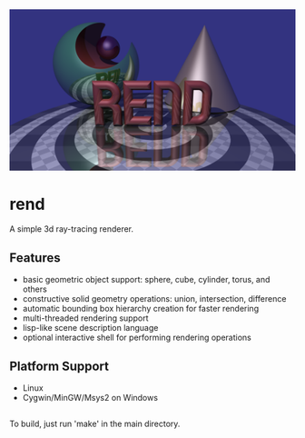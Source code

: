<img src="https://github.com/hirdrac/rend/blob/main/images/title.png" />

# rend
A simple 3d ray-tracing renderer.

## Features
* basic geometric object support: sphere, cube, cylinder, torus, and others
* constructive solid geometry operations: union, intersection, difference
* automatic bounding box hierarchy creation for faster rendering
* multi-threaded rendering support
* lisp-like scene description language
* optional interactive shell for performing rendering operations

## Platform Support
* Linux
* Cygwin/MinGW/Msys2 on Windows

##
To build, just run 'make' in the main directory.
